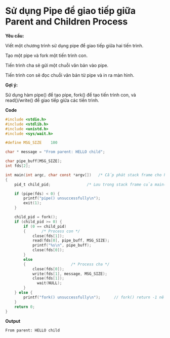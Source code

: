 # Sử dụng Pipe để giao tiếp giữa Parent and Children Process

**Yêu cầu:** 

Viết một chương trình sử dụng pipe để giao tiếp giữa hai tiến trình.

Tạo một pipe và fork một tiến trình con.

Tiến trình cha sẽ gửi một chuỗi văn bản vào pipe.

Tiến trình con sẽ đọc chuỗi văn bản từ pipe và in ra màn hình.

**Gợi ý:**

Sử dụng hàm pipe() để tạo pipe, fork() để tạo tiến trình con, và read()/write() để giao tiếp giữa các tiến trình.

**Code**

```c
#include <stdio.h>
#include <stdlib.h>
#include <unistd.h>
#include <sys/wait.h>

#define MSG_SIZE    100

char * message = "From parent: HELLO child";

char pipe_buff[MSG_SIZE];
int fds[2];

int main(int argc, char const *argv[])   /* Cấp phát stack frame cho hàm main() */
{
    pid_t child_pid;                /* Lưu trong stack frame của main() */

    if (pipe(fds) < 0) {
        printf("pipe() unsuccessfully\n");
        exit(1);
    }

    child_pid = fork();         
    if (child_pid >= 0) {
        if (0 == child_pid) 
        {       /* Process con */
            close(fds[1]);
            read(fds[0], pipe_buff, MSG_SIZE);
            printf("%s\n", pipe_buff);
            close(fds[0]);
        } 
        else 
        {                    /* Process cha */
            close(fds[0]);
            write(fds[1], message, MSG_SIZE);
            close(fds[1]);
	          wait(NULL);
        }
    } else {
        printf("fork() unsuccessfully\n");      // fork() return -1 nếu lỗi.
    }
    return 0;
}
```

**Output**

```sh
From parent: HELLO child
```
